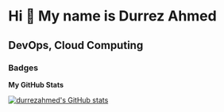 Hi 👋 My name is Durrez Ahmed
=============================

DevOps, Cloud Computing
-------------

### Badges

<b>My GitHub Stats</b>

<a href="http://www.github.com/durrezahmed"><img src="https://github-readme-stats.vercel.app/api?username=durrezahmed&show_icons=true&hide=stars,&count_private=true&title_color=0891b2&text_color=ffffff&icon_color=0891b2&bg_color=1c1917&hide_border=true&show_icons=true" alt="durrezahmed's GitHub stats" /></a>
